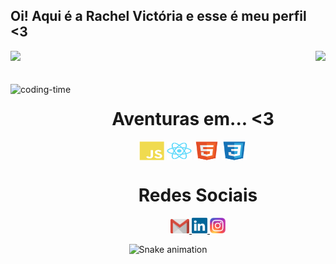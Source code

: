 ## Oi! Aqui é a Rachel Victória e esse é meu perfil <3

<div>
  
  <img  height="150em" src="https://github-readme-stats.vercel.app/api?username=rachel4victoria&show_icons=true&theme=aura&include_all_commits=true&count_private=true"/>
  <img align="right" height="150em" src="https://github-readme-stats.vercel.app/api/top-langs/?username=rachel4victoria&layout=compact&langs_count=16&theme=aura"/>
</div>
<br>

<div  align="center"> 
  <div style="display: inline_block"><br>
    <img align="left" height="250" alt="coding-time" src="/img/programacaofelina.gif">
    <h1 align="center">Aventuras em... <3</h1>
    <img align="center" height="30" width="40" alt="js-icon"  src="https://raw.githubusercontent.com/devicons/devicon/master/icons/javascript/javascript-plain.svg">
    <img align="center" height="30" width="40" alt="react-icon" src="https://raw.githubusercontent.com/devicons/devicon/master/icons/react/react-original.svg">
    <img align="center" height="30" width="40" alt="html-icon" src="https://raw.githubusercontent.com/devicons/devicon/master/icons/html5/html5-original.svg">
    <img align="center" height="30" width="40" alt="css-icon" src="https://raw.githubusercontent.com/devicons/devicon/master/icons/css3/css3-original.svg">
   
    
  
  <h1 align="center">Redes Sociais</h1>
    <a href = "mailto: rachel4victoria@gmail.com">
      <img width="30" src="/img/gmail.svg">
    </a>
    <a href = "https://www.linkedin.com/in/rachel-pereira-60a26019b/">
      <img width="25" src="/img/linkedin.svg">
    </a>
     <a href = "https://www.instagram.com/_victoriakel/">
     <img width="25" src="/img/instagram.png">
    </a>
   
</div>
  
![Snake animation](https://github.com/LuigiGF/LuigiGF/blob/output/github-contribution-grid-snake.svg)
































